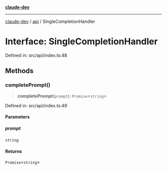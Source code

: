 [**claude-dev**](../../README.md)

***

[claude-dev](../../README.md) / [api](../README.md) / SingleCompletionHandler

# Interface: SingleCompletionHandler

Defined in: src/api/index.ts:48

## Methods

### completePrompt()

> **completePrompt**(`prompt`): `Promise`\<`string`\>

Defined in: src/api/index.ts:49

#### Parameters

##### prompt

`string`

#### Returns

`Promise`\<`string`\>
